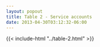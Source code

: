 ```yaml
---
layout: popout
title: Table 2 - Service accounts
date: 2013-04-30T03:12:32-06:00
---
```


{{< include-html "../table-2.html" >}}
